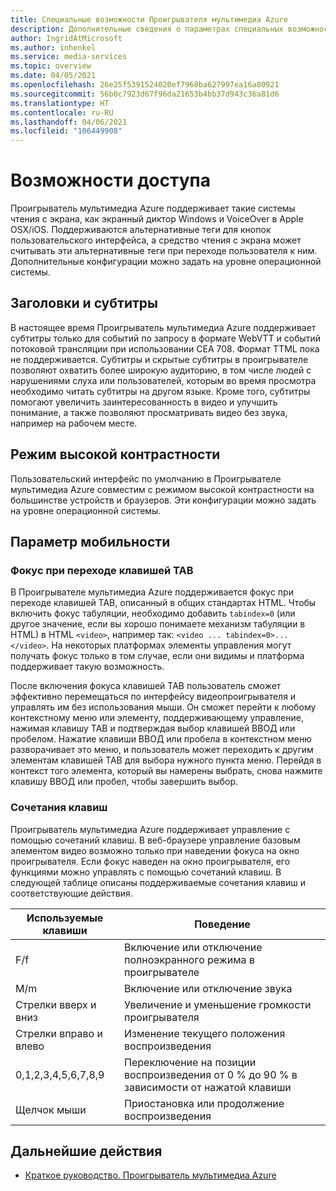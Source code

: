 ```yaml
---
title: Специальные возможности Проигрывателя мультимедиа Azure
description: Дополнительные сведения о параметрах специальных возможностей для Проигрывателя мультимедиа Azure.
author: IngridAtMicrosoft
ms.author: inhenkel
ms.service: media-services
ms.topic: overview
ms.date: 04/05/2021
ms.openlocfilehash: 26e25f5391524020ef7968ba627997ea16a80921
ms.sourcegitcommit: 56b0c7923d67f96da21653b4bb37d943c36a81d6
ms.translationtype: HT
ms.contentlocale: ru-RU
ms.lasthandoff: 04/06/2021
ms.locfileid: "106449908"
---
```

# <a name="accessibility"></a>Возможности доступа #

Проигрыватель мультимедиа Azure поддерживает такие системы чтения с экрана, как экранный диктор Windows и VoiceOver в Apple OSX/iOS. Поддерживаются альтернативные теги для кнопок пользовательского интерфейса, а средство чтения с экрана может считывать эти альтернативные теги при переходе пользователя к ним. Дополнительные конфигурации можно задать на уровне операционной системы.

## <a name="captions-and-subtitles"></a>Заголовки и субтитры ##

В настоящее время Проигрыватель мультимедиа Azure поддерживает субтитры только для событий по запросу в формате WebVTT и событий потоковой трансляции при использовании CEA 708. Формат TTML пока не поддерживается. Субтитры и скрытые субтитры в проигрывателе позволяют охватить более широкую аудиторию, в том числе людей с нарушениями слуха или пользователей, которым во время просмотра необходимо читать субтитры на другом языке. Кроме того, субтитры помогают увеличить заинтересованность в видео и улучшить понимание, а также позволяют просматривать видео без звука, например на рабочем месте.  

## <a name="high-contrast-mode"></a>Режим высокой контрастности ##

Пользовательский интерфейс по умолчанию в Проигрывателе мультимедиа Azure совместим с режимом высокой контрастности на большинстве устройств и браузеров. Эти конфигурации можно задать на уровне операционной системы.

## <a name="mobility-options"></a>Параметр мобильности ##

### <a name="tabbing-focus"></a>Фокус при переходе клавишей TAB ###

В Проигрывателе мультимедиа Azure поддерживается фокус при переходе клавишей TAB, описанный в общих стандартах HTML. Чтобы включить фокус табуляции, необходимо добавить `tabindex=0` (или другое значение, если вы хорошо понимаете механизм табуляции в HTML) в HTML `<video>`, например так: `<video ... tabindex=0>...</video>`. На некоторых платформах элементы управления могут получать фокус только в том случае, если они видимы и платформа поддерживает такую возможность.

После включения фокуса клавишей TAB пользователь сможет эффективно перемещаться по интерфейсу видеопроигрывателя и управлять им без использования мыши. Он сможет перейти к любому контекстному меню или элементу, поддерживающему управление, нажимая клавишу TAB и подтверждая выбор клавишей ВВОД или пробелом. Нажатие клавиши ВВОД или пробела в контекстном меню разворачивает это меню, и пользователь может переходить к другим элементам клавишей TAB для выбора нужного пункта меню. Перейдя в контекст того элемента, который вы намерены выбрать, снова нажмите клавишу ВВОД или пробел, чтобы завершить выбор.

### <a name="hotkeys"></a>Сочетания клавиш ###

Проигрыватель мультимедиа Azure поддерживает управление с помощью сочетаний клавиш. В веб-браузере управление базовым элементом видео возможно только при наведении фокуса на окно проигрывателя. Если фокус наведен на окно проигрывателя, его функциями можно управлять с помощью сочетаний клавиш.  В следующей таблице описаны поддерживаемые сочетания клавиш и соответствующие действия.

| Используемые клавиши              | Поведение                                                                |
|----------------------|-------------------------------------------------------------------------|
| F/f                  | Включение или отключение полноэкранного режима в проигрывателе                                  |
| M/m                  | Включение или отключение звука                                          |
| Стрелки вверх и вниз    | Увеличение и уменьшение громкости проигрывателя                                    |
| Стрелки вправо и влево | Изменение текущего положения воспроизведения                                  |
| 0,1,2,3,4,5,6,7,8,9  | Переключение на позиции воспроизведения от 0 % до 90 % в зависимости от нажатой клавиши |
| Щелчок мыши         | Приостановка или продолжение воспроизведения                                                   |

## <a name="next-steps"></a>Дальнейшие действия

<!---Some context for the following links goes here--->
- [Краткое руководство. Проигрыватель мультимедиа Azure](azure-media-player-quickstart.md)